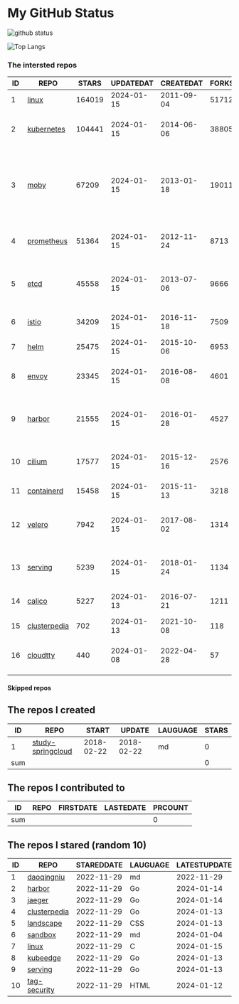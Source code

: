 # My GitHub Status

<img src="https://github-readme-stats-1.yihong0618.vercel.app/api?username=daoqingniu&show_icons=true&&&hide_title=true&count_private=true" alt="github status" />

![Top Langs](https://github-readme-stats-1.yihong0618.vercel.app/api/top-langs/?username=daoqingniu&layout=compact)

<!--START_SECTION:github_repos-->
### The intersted repos
| ID |                              REPO                               | STARS  | UPDATEDAT  | CREATEDAT  | FORKSCOUNT |                                                DESCRIPTIONS                                                |
|----|-----------------------------------------------------------------|--------|------------|------------|------------|------------------------------------------------------------------------------------------------------------|
|  1 | [linux](https://github.com/torvalds/linux)                      | 164019 | 2024-01-15 | 2011-09-04 |      51712 | Linux kernel source tree                                                                                   |
|  2 | [kubernetes](https://github.com/kubernetes/kubernetes)          | 104441 | 2024-01-15 | 2014-06-06 |      38805 | Production-Grade Container Scheduling and Management                                                       |
|  3 | [moby](https://github.com/moby/moby)                            |  67209 | 2024-01-15 | 2013-01-18 |      19011 | The Moby Project - a collaborative project for the container ecosystem to assemble container-based systems |
|  4 | [prometheus](https://github.com/prometheus/prometheus)          |  51364 | 2024-01-15 | 2012-11-24 |       8713 | The Prometheus monitoring system and time series database.                                                 |
|  5 | [etcd](https://github.com/etcd-io/etcd)                         |  45558 | 2024-01-15 | 2013-07-06 |       9666 | Distributed reliable key-value store for the most critical data of a distributed system                    |
|  6 | [istio](https://github.com/istio/istio)                         |  34209 | 2024-01-15 | 2016-11-18 |       7509 | Connect, secure, control, and observe services.                                                            |
|  7 | [helm](https://github.com/helm/helm)                            |  25475 | 2024-01-15 | 2015-10-06 |       6953 | The Kubernetes Package Manager                                                                             |
|  8 | [envoy](https://github.com/envoyproxy/envoy)                    |  23345 | 2024-01-15 | 2016-08-08 |       4601 | Cloud-native high-performance edge/middle/service proxy                                                    |
|  9 | [harbor](https://github.com/goharbor/harbor)                    |  21555 | 2024-01-15 | 2016-01-28 |       4527 | An open source trusted cloud native registry project that stores, signs, and scans content.                |
| 10 | [cilium](https://github.com/cilium/cilium)                      |  17577 | 2024-01-15 | 2015-12-16 |       2576 | eBPF-based Networking, Security, and Observability                                                         |
| 11 | [containerd](https://github.com/containerd/containerd)          |  15458 | 2024-01-15 | 2015-11-13 |       3218 | An open and reliable container runtime                                                                     |
| 12 | [velero](https://github.com/vmware-tanzu/velero)                |   7942 | 2024-01-15 | 2017-08-02 |       1314 | Backup and migrate Kubernetes applications and their persistent volumes                                    |
| 13 | [serving](https://github.com/knative/serving)                   |   5239 | 2024-01-15 | 2018-01-24 |       1134 | Kubernetes-based, scale-to-zero, request-driven compute                                                    |
| 14 | [calico](https://github.com/projectcalico/calico)               |   5227 | 2024-01-13 | 2016-07-21 |       1211 | Cloud native networking and network security                                                               |
| 15 | [clusterpedia](https://github.com/clusterpedia-io/clusterpedia) |    702 | 2024-01-13 | 2021-10-08 |        118 | The Encyclopedia of Kubernetes clusters                                                                    |
| 16 | [cloudtty](https://github.com/cloudtty/cloudtty)                |    440 | 2024-01-08 | 2022-04-28 |         57 | A Friendly Kubernetes CloudShell (Web Terminal) !                                                          |



#### Skipped repos
<!--END_SECTION:github_repos-->

<!--START_SECTION:my_github-->
## The repos I created
| ID  |                                 REPO                                 |   START    |   UPDATE   | LAUGUAGE | STARS |
|-----|----------------------------------------------------------------------|------------|------------|----------|-------|
|   1 | [study-springcloud](https://github.com/daoqingniu/study-springcloud) | 2018-02-22 | 2018-02-22 | md       |     0 |
| sum |                                                                      |            |            |          |     0 |

## The repos I contributed to
| ID  | REPO | FIRSTDATE | LASTEDATE | PRCOUNT |
|-----|------|-----------|-----------|---------|
| sum |      |           |           |       0 |

## The repos I stared (random 10)
| ID |                              REPO                               | STAREDDATE | LAUGUAGE | LATESTUPDATE |
|----|-----------------------------------------------------------------|------------|----------|--------------|
|  1 | [daoqingniu](https://github.com/daoqingniu/daoqingniu)          | 2022-11-29 | md       | 2022-11-29   |
|  2 | [harbor](https://github.com/goharbor/harbor)                    | 2022-11-29 | Go       | 2024-01-14   |
|  3 | [jaeger](https://github.com/jaegertracing/jaeger)               | 2022-11-29 | Go       | 2024-01-14   |
|  4 | [clusterpedia](https://github.com/clusterpedia-io/clusterpedia) | 2022-11-29 | Go       | 2024-01-13   |
|  5 | [landscape](https://github.com/cncf/landscape)                  | 2022-11-29 | CSS      | 2024-01-13   |
|  6 | [sandbox](https://github.com/cncf/sandbox)                      | 2022-11-29 | md       | 2024-01-04   |
|  7 | [linux](https://github.com/torvalds/linux)                      | 2022-11-29 | C        | 2024-01-15   |
|  8 | [kubeedge](https://github.com/kubeedge/kubeedge)                | 2022-11-29 | Go       | 2024-01-13   |
|  9 | [serving](https://github.com/knative/serving)                   | 2022-11-29 | Go       | 2024-01-13   |
| 10 | [tag-security](https://github.com/cncf/tag-security)            | 2022-11-29 | HTML     | 2024-01-12   |

<!--END_SECTION:my_github-->
